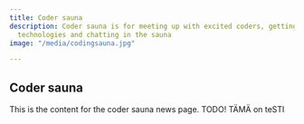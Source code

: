 ```yaml
---
title: Coder sauna
description: Coder sauna is for meeting up with excited coders, getting to know new
  technologies and chatting in the sauna
image: "/media/codingsauna.jpg"

---
```

## Coder sauna

This is the content for the coder sauna news page. TODO! TÄMÄ on teSTI